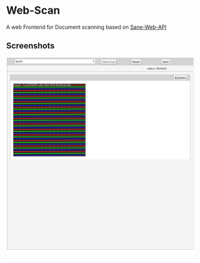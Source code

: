 # Web-Scan
A web Frontend for Document scanning based on [Sane-Web-API](https://github.com/axelhieber/Sane-Web-API)

## Screenshots
![Finished Scan](https://github.com/axelhieber/Web-Scan/blob/master/doc/pics/finishedscan.png)
